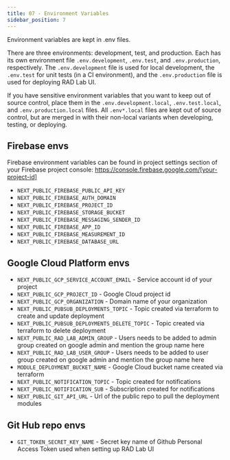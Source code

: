 ```yaml
---
title: 07 - Environment Variables
sidebar_position: 7
---
```


Environment variables are kept in .env files.

There are three environments: development, test, and production. Each has its own environment file `.env.development`, `.env.test`, and `.env.production`, respectively. The `.env.development` file is used for local development, the `.env.test` for unit tests (in a CI environment), and the `.env.production` file is used for deploying RAD Lab UI.

If you have sensitive environment variables that you want to keep out of source control, place them in the `.env.development.local`, `.env.test.local`, and `.env.production.local` files. All `.env*.local` files are kept out of source control, but are merged in with their non-local variants when developing, testing, or deploying.

## Firebase envs

Firebase environment variables can be found in project settings section of your Firebase project console: https://console.firebase.google.com/[your-project-id]

- `NEXT_PUBLIC_FIREBASE_PUBLIC_API_KEY`
- `NEXT_PUBLIC_FIREBASE_AUTH_DOMAIN`
- `NEXT_PUBLIC_FIREBASE_PROJECT_ID`
- `NEXT_PUBLIC_FIREBASE_STORAGE_BUCKET`
- `NEXT_PUBLIC_FIREBASE_MESSAGING_SENDER_ID`
- `NEXT_PUBLIC_FIREBASE_APP_ID`
- `NEXT_PUBLIC_FIREBASE_MEASUREMENT_ID`
- `NEXT_PUBLIC_FIREBASE_DATABASE_URL`

## Google Cloud Platform envs

- `NEXT_PUBLIC_GCP_SERVICE_ACCOUNT_EMAIL` - Service account id of your project
- `NEXT_PUBLIC_GCP_PROJECT_ID` - Google Cloud project id
- `NEXT_PUBLIC_GCP_ORGANIZATION` - Domain name of your organization
- `NEXT_PUBLIC_PUBSUB_DEPLOYMENTS_TOPIC` - Topic created via terraform to create and update deployment
- `NEXT_PUBLIC_PUBSUB_DEPLOYMENTS_DELETE_TOPIC` - Topic created via terraform to delete deployment
- `NEXT_PUBLIC_RAD_LAB_ADMIN_GROUP` - Users needs to be added to admin group created on google admin and mention the group name here
- `NEXT_PUBLIC_RAD_LAB_USER_GROUP` - Users needs to be added to user group created on google admin and mention the group name here
- `MODULE_DEPLOYMENT_BUCKET_NAME` - Google Cloud bucket name created via terraform
- `NEXT_PUBLIC_NOTIFICATION_TOPIC` - Topic created for notifications
- `NEXT_PUBLIC_NOTIFICATION_SUB` - Subscription created for notifications
- `NEXT_PUBLIC_GIT_API_URL` - Url of the public repo to pull the deployment modules

## Git Hub repo envs

- `GIT_TOKEN_SECRET_KEY_NAME` - Secret key name of Github Personal Access Token used when setting up RAD Lab UI
